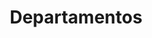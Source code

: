---
title: Departamentos
weight: 1
menu: 
  main:
    parent: regiones
    identifier: departamentos
type: departamentos
---